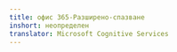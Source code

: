 ```yaml
---
title: офис 365-Разширено-спазване
inshort: неопределен
translator: Microsoft Cognitive Services
---
```




